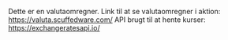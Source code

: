 Dette er en valutaomregner.
Link til at se valutaomregner i aktion: https://valuta.scuffedware.com/
API brugt til at hente kurser: https://exchangeratesapi.io/
